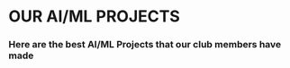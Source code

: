 <h1>OUR AI/ML PROJECTS</h1>
<H3>Here are the best AI/ML Projects that our club members have made</H3>
